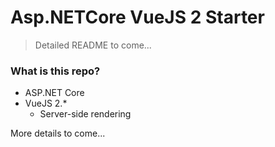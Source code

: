 # Asp.NETCore VueJS 2 Starter

> Detailed README to come...

### What is this repo?

- ASP.NET Core
- VueJS 2.*
  - Server-side rendering

More details to come...

